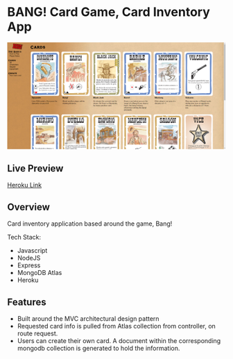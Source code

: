 # BANG! Card Game, Card Inventory App

![image](public/assets/bang.png)

## Live Preview

[Heroku Link](https://bang-inventory-app.herokuapp.com/)

## Overview

Card inventory application based around the game, Bang!

Tech Stack:

- Javascript
- NodeJS
- Express
- MongoDB Atlas
- Heroku

## Features

- Built around the MVC architectural design pattern
- Requested card info is pulled from Atlas collection from controller, on route request.
- Users can create their own card. A document within the corresponding mongodb collection is generated to hold the information.
